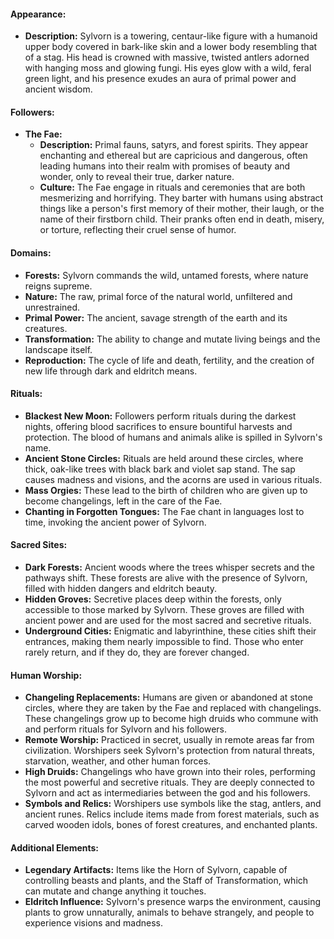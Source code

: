 #### Appearance:
- **Description:** Sylvorn is a towering, centaur-like figure with a humanoid upper body covered in bark-like skin and a lower body resembling that of a stag. His head is crowned with massive, twisted antlers adorned with hanging moss and glowing fungi. His eyes glow with a wild, feral green light, and his presence exudes an aura of primal power and ancient wisdom.

#### Followers:
- **The Fae:**
  - **Description:** Primal fauns, satyrs, and forest spirits. They appear enchanting and ethereal but are capricious and dangerous, often leading humans into their realm with promises of beauty and wonder, only to reveal their true, darker nature.
  - **Culture:** The Fae engage in rituals and ceremonies that are both mesmerizing and horrifying. They barter with humans using abstract things like a person's first memory of their mother, their laugh, or the name of their firstborn child. Their pranks often end in death, misery, or torture, reflecting their cruel sense of humor.

#### Domains:
- **Forests:** Sylvorn commands the wild, untamed forests, where nature reigns supreme.
- **Nature:** The raw, primal force of the natural world, unfiltered and unrestrained.
- **Primal Power:** The ancient, savage strength of the earth and its creatures.
- **Transformation:** The ability to change and mutate living beings and the landscape itself.
- **Reproduction:** The cycle of life and death, fertility, and the creation of new life through dark and eldritch means.

#### Rituals:
- **Blackest New Moon:** Followers perform rituals during the darkest nights, offering blood sacrifices to ensure bountiful harvests and protection. The blood of humans and animals alike is spilled in Sylvorn's name.
- **Ancient Stone Circles:** Rituals are held around these circles, where thick, oak-like trees with black bark and violet sap stand. The sap causes madness and visions, and the acorns are used in various rituals.
- **Mass Orgies:** These lead to the birth of children who are given up to become changelings, left in the care of the Fae.
- **Chanting in Forgotten Tongues:** The Fae chant in languages lost to time, invoking the ancient power of Sylvorn.

#### Sacred Sites:
- **Dark Forests:** Ancient woods where the trees whisper secrets and the pathways shift. These forests are alive with the presence of Sylvorn, filled with hidden dangers and eldritch beauty.
- **Hidden Groves:** Secretive places deep within the forests, only accessible to those marked by Sylvorn. These groves are filled with ancient power and are used for the most sacred and secretive rituals.
- **Underground Cities:** Enigmatic and labyrinthine, these cities shift their entrances, making them nearly impossible to find. Those who enter rarely return, and if they do, they are forever changed.

#### Human Worship:
- **Changeling Replacements:** Humans are given or abandoned at stone circles, where they are taken by the Fae and replaced with changelings. These changelings grow up to become high druids who commune with and perform rituals for Sylvorn and his followers.
- **Remote Worship:** Practiced in secret, usually in remote areas far from civilization. Worshipers seek Sylvorn's protection from natural threats, starvation, weather, and other human forces.
- **High Druids:** Changelings who have grown into their roles, performing the most powerful and secretive rituals. They are deeply connected to Sylvorn and act as intermediaries between the god and his followers.
- **Symbols and Relics:** Worshipers use symbols like the stag, antlers, and ancient runes. Relics include items made from forest materials, such as carved wooden idols, bones of forest creatures, and enchanted plants.

#### Additional Elements:
- **Legendary Artifacts:** Items like the Horn of Sylvorn, capable of controlling beasts and plants, and the Staff of Transformation, which can mutate and change anything it touches.
- **Eldritch Influence:** Sylvorn's presence warps the environment, causing plants to grow unnaturally, animals to behave strangely, and people to experience visions and madness.

